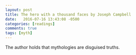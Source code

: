 ```yaml
---
layout: post
title: The hero with a thousand faces by Joseph Campbell
date:   2016-07-16 13:43:08 -0500
categories: [readings]
comments: true
tags: [myth]
---
```


The author holds that mythologies are disguised truths.

